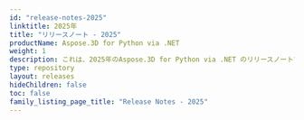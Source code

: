 ```yaml
---
id: "release-notes-2025"
linktitle: 2025年
title: "リリースノート - 2025"
productName: Aspose.3D for Python via .NET
weight: 1
description: これは、2025年のAspose.3D for Python via .NET のリリースノートです。これらのリリースノートには、現在のバージョンで修正された問題のリストと、公開されているAPIおよび動作の変更点を示します。
type: repository
layout: releases
hideChildren: false
toc: false
family_listing_page_title: "Release Notes - 2025"
---
```


